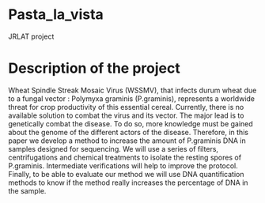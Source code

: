 # Pasta_la_vista
JRLAT project

# Description of the project
Wheat Spindle Streak Mosaic Virus (WSSMV), that infects durum wheat due to a fungal vector : Polymyxa graminis (P.graminis), represents a worldwide threat for crop productivity of this essential cereal. Currently, there is no available solution to combat the virus and its vector. The major lead is to genetically combat the disease. To do so, more knowledge must be gained about the genome of the different actors of the disease. Therefore, in this paper we develop a method to increase the amount of P.graminis DNA in samples designed for sequencing. We will use a series of filters, centrifugations and chemical treatments to isolate the resting spores of P.graminis. Intermediate verifications will help to improve the protocol. Finally, to be able to evaluate our method we will use DNA quantification methods to know if the method really increases the percentage of DNA in the sample.
